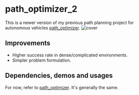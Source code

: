 # path_optimizer_2
This is a newer version of my previous path planning project for autonomous vehicles [path_optimizer](https://github.com/LiJiangnanBit/path_optimizer).
![cover](https://github.com/LiJiangnanBit/pic/blob/main/2021-11-02%2000-41-15%E5%B1%8F%E5%B9%95%E6%88%AA%E5%9B%BE.png)
## Improvements
- Higher success rate in dense/complicated environments.  
- Simpler problem formulation.  
## Dependencies, demos and usages
For now, refer to [path_optimizer](https://github.com/LiJiangnanBit/path_optimizer). It's generally the same.  
